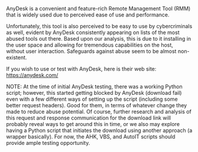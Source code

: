 AnyDesk is a convenient and feature-rich Remote Management Tool (RMM) that is widely used due to perceived ease of use and performance. 

Unfortunately, this tool is also perceived to be easy to use by cybercriminals as well, evident by AnyDesk consistently appearing on lists of the most abused tools out there. Based upon our analysis, this is due to it installing in the user space and allowing for tremendous capabilities on the host, without user interaction. Safeguards against abuse seem to be almost non-existent.  

If you wish to use or test with AnyDesk, here is their web site: https://anydesk.com/

NOTE: At the time of initial AnyDesk testing, there was a working Python script; however, this started getting blocked by AnyDesk (download fail) even with a few different ways of setting up the script (including some better request headers). Good for them, in terms of whatever change they made to reduce abuse potential. Of course, further research and analysis of this request and response communication for the download link will probably reveal ways to get around this in time, or we also may explore having a Python script that initiates the download using another approach (a wrapper basically).  For now, the AHK, VBS, and AutoIT scripts should provide ample testing opportunity.  
